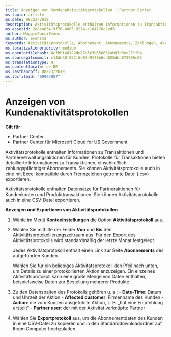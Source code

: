 ```yaml
---
title: Anzeigen von Kundenaktivitätsprotokollen | Partner Center
ms.topic: article
ms.date: 08/23/2019
description: Aktivitätsprotokolle enthalten Informationen zu Transaktionen und Partnerverwaltungsaktionen für Kunden.
ms.assetid: 2e8ea634-9f76-4005-9274-e104170c2ed5
author: MaggiePucciEvans
ms.author: evansma
Keywords: Aktivitätsprotokolle, Abonnement, Abonnements, Zahlungen, Abrechnung, Transaktionen
ms.localizationpriority: medium
ms.openlocfilehash: 4cfbbf48122de87d5e3b650862ab83d0ee27ff04
ms.sourcegitcommit: c14db60f552f6e8349170b6ca825dbd073965c03
ms.translationtype: HT
ms.contentlocale: de-DE
ms.lasthandoff: 08/23/2019
ms.locfileid: "69993957"
---
```

# <a name="view-customer-activity-logs"></a>Anzeigen von Kundenaktivitätsprotokollen

**Gilt für**

-  Partner Center
-  Partner Center für Microsoft Cloud for US Government


Aktivitätsprotokolle enthalten Informationen zu Transaktionen und Partnerverwaltungsaktionen für Kunden. Protokolle für Transaktionen bieten detaillierte Informationen zu Transaktionen, einschließlich zahlungspflichtiger Abonnements. Sie können Aktivitätsprotokolle auch in eine mit Excel kompatible durch Trennzeichen getrennte Datei (.csv) exportieren.

Aktivitätsprotokolle enthalten Datensätze für Partneraktionen für Kundenkonten und Produkttransaktionen. Sie können Aktivitätsprotokolle auch in eine CSV-Datei exportieren.

**Anzeigen und Exportieren von Aktivitätsprotokollen**

1.  Wähle im Menü **Kontoeinstellungen** die Option **Aktivitätsprotokoll** aus.
2.  Wählen Sie mithilfe der Felder **Von** und **Bis** den Aktivitätsprotokollierungszeitraum aus. Für den Export des Aktivitätsprotokolls wird standardmäßig der letzte Monat festgelegt.

    Jedes Aktivitätsprotokoll enthält einen Link zur Seite **Abonnements** des aufgeführten Kunden.

    Wählen Sie für ein beliebiges Aktivitätsprotokoll den Pfeil nach unten, um Details zu einer protokollierten Aktion anzuzeigen. Ein einzelnes Aktivitätsprotokoll kann eine große Menge von Daten enthalten, beispielsweise Daten zur Bestellung mehrerer Produkte.

3.   Zu den Datenspalten des Protokolls gehören u. a.:
    -   **Date-Time**: Datum und Uhrzeit der Aktion
    -   **Affected customer**: Firmenname des Kunden
    -   **Action**: die vom Kunden ausgeführte Aktion, z. B. „hat eine Empfehlung erstellt“
    -   **Partner user**: der mit der Aktivität verknüpfte Partner

4.  Wählen Sie **Exportprotokoll** aus, um die Abonnementdaten des Kunden in eine CSV-Datei zu kopieren und in den Standarddownloadordner auf Ihrem Computer hochzuladen.
    
 

 



